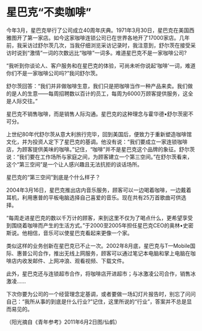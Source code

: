 # 星巴克“不卖咖啡”

今年3月，星巴克举行了公司成立40周年庆典。1971年3月30日，星巴克在美国西雅图开了第一家店。如今这家咖啡连锁公司已在世界各地开了17000家店。几年前，我采访过舒尔茨几次，当我仔细浏览采访记录时，我注意到，舒尔茨在接受采访时说到“激情”一词的次数远比“咖啡”一词多。难道星巴克不是一家咖啡公司? 

“我听到你谈论人、客户服务和在星巴克的体验，可尚未听你说起‘咖啡’一词，难道你们不是一家咖啡公司吗?”我问舒尔茨。 

舒尔茨回答：“我们并非做咖啡生意，我们只是把咖啡当作一种产品来卖。我们做的是人的生意——每周招聘数以百计的员工，每周为6000万顾客提供服务，这全是人际交往。” 

星巴克不销售咖啡，而是销售人际沟通。星巴克的这种理念与霍华德•舒尔茨密不可分。 

上世纪80年代舒尔茨从意大利旅行完毕，回到美国后，便致力于重新塑造咖啡馆文化，并为投资人定下了星巴克的基调。他没有说：“我们要成立一家连锁咖啡店，为顾客提供美味的咖啡。”记住，“咖啡”并不是星巴克这个品牌的象征。舒尔茨说：“我们要在工作场所与家庭之间，为顾客建立一个第三空间。”在舒尔茨看来，这个“第三空间”是一个让人感兴趣且无法抗拒的谈话场所。 

星巴克的“第三空间”到底是个什么样子？ 

2004年3月16日，星巴克推出店内音乐服务，顾客可以一边喝着咖啡，一边戴着耳机，利用惠普的平板电脑选择自己喜爱的音乐。现在共有25万首歌曲可供选择。 

“每周走进星巴克的数以千万计的顾客，来到这里不仅为了喝点什么，更希望享受到围绕着咖啡而产生的生活方式。”于2000至2005年担任星巴克CEO的奥林•史密斯说。他相信，音乐可以使星巴克看起来更像一个家。 

类似这样的业务创新在星巴克已不止一次。2002年8月底，星巴克与T—Mobile国际、惠普公司合作，推出无线上网服务，顾客可以通过笔记本电脑和掌上电脑在咖啡店内收发邮件、上网冲浪、观看视频、下载文件。 

此外，星巴克还与连锁超市合作，将咖啡店开进超市；与冰激凌公司合作，销售冰激凌…… 

下次你要为公司的一个经营理念定基调，或者要做一场幻灯片报告时，别忘了问问自己：“我所从事的到底是什么行业?”记住，这里所说的“行业”，答案并不总是显而易见的。 

（阳光摘自《青年参考》2011年6月2日图/仙鹤）